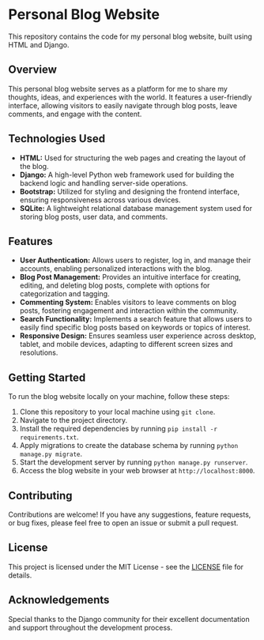 # Personal Blog Website

This repository contains the code for my personal blog website, built using HTML and Django.

## Overview

This personal blog website serves as a platform for me to share my thoughts, ideas, and experiences with the world. It features a user-friendly interface, allowing visitors to easily navigate through blog posts, leave comments, and engage with the content.

## Technologies Used

- **HTML:** Used for structuring the web pages and creating the layout of the blog.
- **Django:** A high-level Python web framework used for building the backend logic and handling server-side operations.
- **Bootstrap:** Utilized for styling and designing the frontend interface, ensuring responsiveness across various devices.
- **SQLite:** A lightweight relational database management system used for storing blog posts, user data, and comments.

## Features

- **User Authentication:** Allows users to register, log in, and manage their accounts, enabling personalized interactions with the blog.
- **Blog Post Management:** Provides an intuitive interface for creating, editing, and deleting blog posts, complete with options for categorization and tagging.
- **Commenting System:** Enables visitors to leave comments on blog posts, fostering engagement and interaction within the community.
- **Search Functionality:** Implements a search feature that allows users to easily find specific blog posts based on keywords or topics of interest.
- **Responsive Design:** Ensures seamless user experience across desktop, tablet, and mobile devices, adapting to different screen sizes and resolutions.

## Getting Started

To run the blog website locally on your machine, follow these steps:

1. Clone this repository to your local machine using `git clone`.
2. Navigate to the project directory.
3. Install the required dependencies by running `pip install -r requirements.txt`.
4. Apply migrations to create the database schema by running `python manage.py migrate`.
5. Start the development server by running `python manage.py runserver`.
6. Access the blog website in your web browser at `http://localhost:8000`.

## Contributing

Contributions are welcome! If you have any suggestions, feature requests, or bug fixes, please feel free to open an issue or submit a pull request.

## License

This project is licensed under the MIT License - see the [LICENSE](LICENSE) file for details.

## Acknowledgements

Special thanks to the Django community for their excellent documentation and support throughout the development process.
